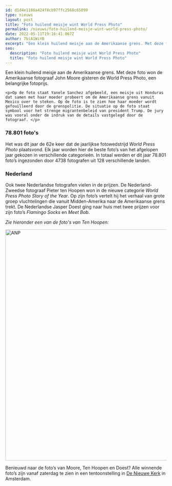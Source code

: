 ```yaml
---
id: d1d4e1186a424f8cb97ffc2568c65099
type: nieuws
layout: post
title: "Foto huilend meisje wint World Press Photo"
permalink: /nieuws/foto-huilend-meisje-wint-world-press-photo/
date: 2022-05-11T19:16:41.067Z
author: 7biA1WiYB
excerpt: "Een klein huilend meisje aan de Amerikaanse grens. Met deze foto won de Amerikaanse fotograaf John Moore gisteren de World Press Photo, een belangrijke fotoprijs.  "
seo:
  description: "Foto huilend meisje wint World Press Photo"
  title: "Foto huilend meisje wint World Press Photo"
---
```

Een klein huilend meisje aan de Amerikaanse grens. Met deze foto won de Amerikaanse fotograaf John Moore gisteren de World Press Photo, een belangrijke fotoprijs.  

    <p>Op de foto staat Yanele Sanchez afgebeeld, een meisje uit Honduras dat samen met haar moeder probeert om de Amerikaanse grens vanuit Mexico over te steken. Op de foto is te zien hoe haar moeder wordt gefouilleerd door de grenspolitie. De situatie op de foto staat symbool voor het strenge migrantenbeleid van president Trump. De jury was vooral onder de indruk van de details vastgelegd door de fotograaf. </p>
<h3>78.801 foto's</h3>
<p>Het was dit jaar de 62e keer dat de jaarlijkse fotowedstrijd<em> World Press Photo</em> plaatsvond. Elk jaar worden hier de beste foto’s van het afgelopen jaar gekozen in verschillende categorieën. In totaal werden er dit jaar 78.801 foto’s ingezonden door 4738 fotografen uit 128 verschillende landen.</p>
<h3>Nederland</h3>
<p>Ook twee Nederlandse fotografen vielen in de prijzen. De Nederland-Zweedse fotograaf Pieter ten Hoopen won in de nieuwe categorie <em>World Press Photo Story of the Year</em>. Op zijn foto’s vertelt hij het verhaal van grote groep vluchtelingen die vanuit Midden-Amerika naar de Amerikaanse grens trekt. De Nederlandse Jasper Doest ging naar huis met twee prijzen voor zijn foto’s <em>Flamingo Socks</em> en <em>Meet Bob</em>. </p>
<p><em>Zie hieronder een van de foto's van Ten Hoopen: </em></p>
<p><div class="media media-element-container media-default"><div id="file-536852" class="file file-image file-image-png">

        
  
  <div class="content">
    <img alt="ANP" title="World Press Photo 2019" height="719" width="718" class="media-element file-default" data-delta="1" src="https://7dagen.netlify.app/sites/default/files/Schermafbeelding%202019-04-12%20om%2010.49.32.png">  </div>

  
</div>
</div>
<p>Benieuwd naar de foto’s van Moore, Ten Hoopen en Doest? Alle winnende foto’s zijn vanaf zaterdag te zien in een tentoonstelling in <a href="https://www.nieuwekerk.nl/tentoonstellingen/world-press-photo-2019/">De Nieuwe Kerk</a> in Amsterdam.</p>  
